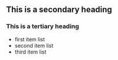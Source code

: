 ## This is a secondary heading
### This is a tertiary heading

* first item list
* second item list
* third item list
